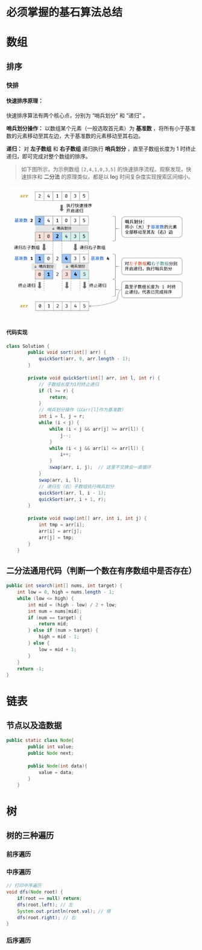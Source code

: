 # 必须掌握的基石算法总结

# 数组

## 排序

### 快排

#### 快速排序原理：

快速排序算法有两个核心点，分别为 “哨兵划分” 和 “递归” 。

**哨兵划分操作：** 以数组某个元素（一般选取首元素）为 **基准数** ，将所有小于基准数的元素移动至其左边，大于基准数的元素移动至其右边。

**递归：** 对 **左子数组** 和 **右子数组** 递归执行  **哨兵划分** ，直至子数组长度为 1 时终止递归，即可完成对整个数组的排序。

> 如下图所示，为示例数组 `[2,4,1,0,3,5]` 的快速排序流程。观察发现，快速排序和 **二分法** 的原理类似，都是以 **lo**g 时间复杂度实现搜索区间缩小。

![QuickSort1.png](assets/QuickSort-1.png?t=1671604780333)

#### 代码实现

```java
class Solution {
        public void sort(int[] arr) {
            quickSort(arr, 0, arr.length - 1);
        }

        private void quickSort(int[] arr, int l, int r) {
            // 子数组长度为1时终止递归
            if (l >= r) {
                return;
            }
            // 哨兵划分操作（以arr[l]作为基准数）
            int i = l, j = r;
            while (i < j) {
                while (i < j && arr[j] >= arr[l]) {
                    j--;
                }
                while (i < j && arr[i] <= arr[l]) {
                    i++;
                }
                swap(arr, i, j);  // 这里不交换会一直循环
            }
            swap(arr, i, l);
            // 递归左（右）子数组执行哨兵划分
            quickSort(arr, l, i - 1);
            quickSort(arr, i + 1, r);
        }

        private void swap(int[] arr, int i, int j) {
            int tmp = arr[i];
            arr[i] = arr[j];
            arr[j] = tmp;
        }
    }
```

## 二分法通用代码（判断一个数在有序数组中是否存在）

```java
public int search(int[] nums, int target) {
    int low = 0, high = nums.length - 1;
    while (low <= high) {
        int mid = (high - low) / 2 + low;
        int num = nums[mid];
        if (num == target) {
            return mid;
        } else if (num > target) {
            high = mid - 1;
        } else {
            low = mid + 1;
        }
    }
    return -1;
}
```

# 链表

## 节点以及造数据

```java
public static class Node{
        public int value;
        public Node next;

        public Node(int data){
            value = data;
        }
    }

```

# 树

## 树的三种遍历

### 前序遍历

### 中序遍历

```java
// 打印中序遍历
void dfs(Node root) {
    if(root == null) return;
    dfs(root.left); // 左
    System.out.println(root.val); // 根
    dfs(root.right); // 右
}
```

### 后序遍历
